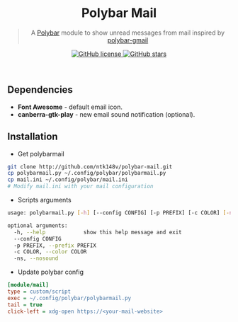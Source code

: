 <div align="center">
	<h1>Polybar Mail</h1>
    <blockquote align="center">A <a href="https://github.com/jaagr/polybar">Polybar</a> module to show unread messages from mail inspired by <a href="https://github.com/crabvk/polybar-gmail">polybar-gmail</a></blockquote>
    <p>
    	<a href="https://github.com/ntk148v/polybar-mail/blob/master/LICENSE">
    		<img alt="GitHub license" src="https://img.shields.io/github/license/ntk148v/polybar-mail?style=for-the-badge">
    	</a>
    	<a href="https://github.com/ntk148v/polybar-mail/stargazers">
    		<img alt="GitHub stars" src="https://img.shields.io/github/stars/ntk148v/polybar-mail?style=for-the-badge">
    	</a>
    	<br>
<!--		<a href="https://github.com/ntk148v/polybar-mail/actions">
			<img alt="Windows Build Status" src="https://img.shields.io/github/workflow/status/ntk148v/polybar-mail/Windows%20Build?style=flat-square&logo=github&label=Windows">
		</a>
		<a href="https://github.com/ntk148v/polybar-mail/actions">
			<img alt="GNU/Linux Build Status" src="https://img.shields.io/github/workflow/status/ntk148v/polybar-mail/Linux%20Build?style=flat-square&logo=github&label=GNU/Linux">
		</a>
		<a href="https://github.com/ntk148v/polybar-mail/actions">
			<img alt="MacOS Build Status" src="https://img.shields.io/github/workflow/status/ntk148v/polybar-mail/MacOS%20Build?style=flat-square&logo=github&label=MacOS">
		</a>
		<br>-->
    </p><br>
</div>


## Dependencies

- **Font Awesome** - default email icon.
- **canberra-gtk-play** - new email sound notification (optional).

## Installation

- Get polybarmail

```bash
git clone http://github.com/ntk148v/polybar-mail.git
cp polybarmail.py ~/.config/polybar/polybarmail.py
cp mail.ini ~/.config/polybar/mail.ini
# Modify mail.ini with your mail configuration
```

- Scripts arguments

```bash
usage: polybarmail.py [-h] [--config CONFIG] [-p PREFIX] [-c COLOR] [-ns]

optional arguments:
  -h, --help            show this help message and exit
  --config CONFIG
  -p PREFIX, --prefix PREFIX
  -c COLOR, --color COLOR
  -ns, --nosound
```

- Update polybar config

```ini
[module/mail]
type = custom/script
exec = ~/.config/polybar/polybarmail.py
tail = true
click-left = xdg-open https://<your-mail-website>
```
